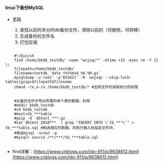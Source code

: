 #### linux下备份MySQL
- 思路

	1. 查找以前的本分的db备份文件，清除以前的（可删除，可转移）
	2. 生成备份的文件名
	3. 打包压缩
	

```
	
	#!/bin/sh
	find /home/bkdb_testdb/ -name "wxjxqc*" -mtime +15 -exec rm -f {} \;
	filepath=/home/bkdb_testdb/
	filename=testdb_`date +%Y%m%d_%H.%M.gz`
	mysqldump -u'root' -p'653421' -R  wxjxqc --skip-lock-tables|gzip>$filepath$filename
	chmod -rx,o-rx /home/bkdb_testdb/* #去除文件的读和执行的权限

	
	#从备份文件中导出所需的单个表的数据，利用
	#mkdir bkdb_testdb
	#cd bkdb_testdb
	#most=tb_***table
	#gzip -d  dbtest_***.gz
	#cat dbtest_2018***  | grep "INSERT INTO \`tb_***\`" > tb_***table.sql #刷选相应的数据，并执行输入到指定文件中。
	#再进mysql -uroot -p
	#mysql> source /**/***/tb_***table.sql
	

```

- find详解：[https://www.cnblogs.com/Ido-911/p/9638612.html](https://www.cnblogs.com/Ido-911/p/9638612.html)